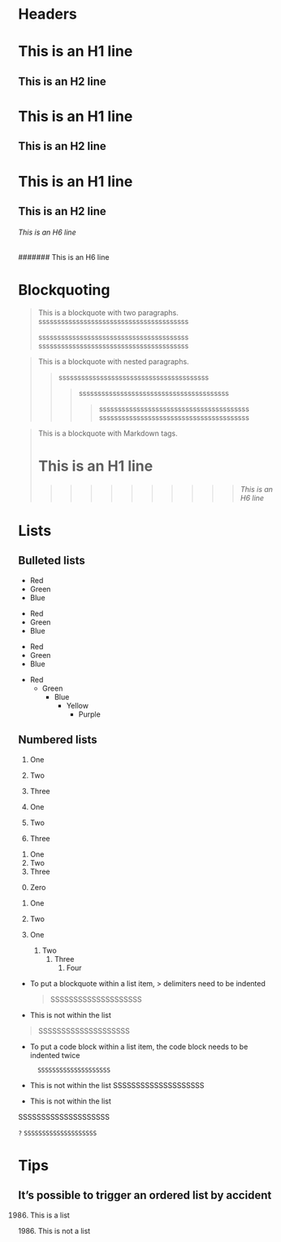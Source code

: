# Headers

This is an H1 line
=
This is an H2 line
-
This is an H1 line
==================
This is an H2 line
------------------
# This is an H1 line
## This is an H2 line
###### This is an H6 line
####### This is an H6 line

# Blockquoting

> This is a blockquote with two paragraphs.
> ssssssssssssssssssssssssssssssssssssssss
>
> ssssssssssssssssssssssssssssssssssssssss
> ssssssssssssssssssssssssssssssssssssssss

> This is a blockquote with nested paragraphs.
>> ssssssssssssssssssssssssssssssssssssssss
>>> ssssssssssssssssssssssssssssssssssssssss
>>>> ssssssssssssssssssssssssssssssssssssssss
>>> ssssssssssssssssssssssssssssssssssssssss

> This is a blockquote with Markdown tags.
> # This is an H1 line
>>>>>>>>>>> ###### This is an H6 line

# Lists
## Bulleted lists

* Red
* Green
* Blue

+ Red
+ Green
+ Blue

- Red
- Green
- Blue

* Red
  * Green
    * Blue
      * Yellow
        * Purple

## Numbered lists

1. One
2. Two
3. Three

1. One
20. Two
2. Three

<ol>
    <li>One</li>
    <li>Two</li>
    <li>Three</li>
</ol>

0. Zero
1. One
2. Two


1. One
   1. Two
      1. Three
         1. Four

*   To put a blockquote within a list item, > delimiters need to be indented
    > SSSSSSSSSSSSSSSSSSSS

*   This is not within the list
> SSSSSSSSSSSSSSSSSSSS


* To put a code block within a list item, the code block needs to be indented twice

        SSSSSSSSSSSSSSSSSSSS

* This is not within the list
        SSSSSSSSSSSSSSSSSSSS


* This is not within the list

SSSSSSSSSSSSSSSSSSSS

`?`
`SSSSSSSSSSSSSSSSSSSS`

# Tips

## It’s possible to trigger an ordered list by accident
1986. This is a list

1986\. This is not a list

